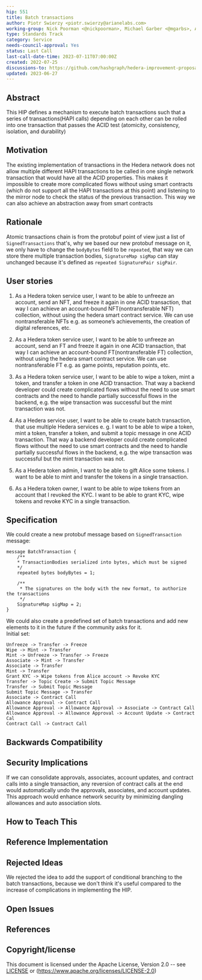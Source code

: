 ```yaml
---
hip: 551
title: Batch transactions
author: Piotr Swierzy <piotr.swierzy@arianelabs.com>
working-group: Nick Poorman <@nickpoorman>, Michael Garber <@mgarbs>, Ashe Oro <@Ashe-Oro>, Bug Bytes <@bugbytes>, Patrick Woo-Sam <@pwoosam>
type: Standards Track
category: Service
needs-council-approval: Yes
status: Last Call
last-call-date-time: 2023-07-11T07:00:00Z
created: 2022-07-25
discussions-to: https://github.com/hashgraph/hedera-improvement-proposal/discussions/531
updated: 2023-06-27
---
```


## Abstract

This HIP defines a mechanism to execute batch transactions such that a series of transactions(HAPI calls) depending on each other can be rolled into one transaction that passes the ACID test (atomicity, consistency, isolation, and durability)

## Motivation

The existing implementation of transactions in the Hedera network does not allow multiple different HAPI transactions to be called in one single network transaction that would have all the ACID properties.
This makes it impossible to create more complicated flows without using smart contracts (which do not support all the HAPI transactions at this point) and listening to the mirror node to check the status of the previous transaction.
This way we can also achieve an abstraction away from smart contracts

## Rationale
Atomic transactions chain is from the protobuf point of view just a list of `SignedTransactions` that's, why we based our new protobuf message on it,
we only have to change the `bodyBytes` field to be `repeated`, that way we can store there multiple transaction bodies,
`SignatureMap sigMap` can stay unchanged because it's defined as `repeated SignaturePair sigPair`.

## User stories

1. As a Hedera token service user, I want to be able to unfreeze an account, send an NFT, and freeze it again in one ACID transaction, that way I can achieve an account-bound NFT(nontransferable NFT) collection, without using the hedera smart contract service.
We can use nontransferable NFTs e.g. as someone’s achievements, the creation of digital references, etc.

2. As a Hedera token service user, I want to be able to unfreeze an account, send an FT and freeze it again in one ACID transaction, that way I can achieve an account-bound FT(nontransferable FT) collection, without using the hedera smart contract service.
We can use nontransferable FT e.g. as game points, reputation points, etc.

3. As a Hedera token service user, I want to be able to wipe a token, mint a token, and transfer a token in one ACID transaction.
That way a backend developer could create complicated flows without the need to use smart contracts and the need to handle partially successful flows in the backend,
e.g. the wipe transaction was successful but the mint transaction was not.

4. As a Hedera service user, I want to be able to create batch transaction, that use multiple Hedera services e. g.
I want to be able to wipe a token, mint a token, transfer a token, and submit a topic message in one ACID transaction.
That way a backend developer could create complicated flows without the need to use smart contracts and the need to handle partially successful flows in the backend,
e.g. the wipe transaction was successful but the mint transaction was not.

5. As a Hedera token admin, I want to be able to gift Alice some tokens. I want to be able to mint and transfer the tokens in a single transaction.

6. As a Hedera token owner, I want to be able to wipe tokens from an account that I revoked the KYC. I want to be able to grant KYC, wipe tokens and revoke KYC in a single transaction.

## Specification
We could create a new protobuf message based on `SignedTransaction` message:
```
message BatchTransaction {
    /**
    * TransactionBodies serialized into bytes, which must be signed
    */
    repeated bytes bodyBytes = 1;

    /**
     * The signatures on the body with the new format, to authorize the transactions
     */
    SignatureMap sigMap = 2;
}
```
We could also create a predefined set of batch transactions and add new elements to it in the future
if the community asks for it.<br>
Initial set:
```
Unfreeze -> Transfer -> Freeze
Wipe -> Mint -> Transfer
Mint -> Unfreeze -> Transfer -> Freeze
Associate -> Mint -> Transfer
Associate -> Transfer
Mint -> Transfer
Grant KYC -> Wipe tokens from Alice account -> Revoke KYC
Transfer -> Topic Create -> Submit Topic Message
Transfer -> Submit Topic Message
Submit Topic Message -> Transfer
Associate -> Contract Call
Allowance Approval -> Contract Call 
Allowance Approval -> Allowance Approval -> Associate -> Contract Call
Allowance Approval -> Allowance Approval -> Account Update -> Contract Cal
Contract Call -> Contract Call
```
## Backwards Compatibility

## Security Implications
If we can consolidate approvals, associates, account updates, and contract calls into a single transaction, any reversion of contract calls at the end would automatically undo the approvals, associates, and account updates. This approach would enhance network security by minimizing dangling allowances and auto association slots.
## How to Teach This

## Reference Implementation

## Rejected Ideas
We rejected the idea to add the support of conditional branching to the batch transactions,
because we don't think it's useful compared to the increase of complications in implementing the HIP.

## Open Issues

## References

## Copyright/license

This document is licensed under the Apache License, Version 2.0 -- see [LICENSE](../LICENSE) or (https://www.apache.org/licenses/LICENSE-2.0)
